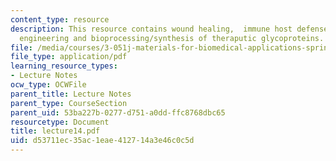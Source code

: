 ```yaml
---
content_type: resource
description: This resource contains wound healing,  immune host defense, cancer therapy,  tissue
  engineering and bioprocessing/synthesis of theraputic glycoproteins.
file: /media/courses/3-051j-materials-for-biomedical-applications-spring-2006/d53711ec35ac1eae412714a3e46c0c5d_lecture14.pdf
file_type: application/pdf
learning_resource_types:
- Lecture Notes
ocw_type: OCWFile
parent_title: Lecture Notes
parent_type: CourseSection
parent_uid: 53ba227b-0277-d751-a0dd-ffc8768dbc65
resourcetype: Document
title: lecture14.pdf
uid: d53711ec-35ac-1eae-4127-14a3e46c0c5d
---
```

